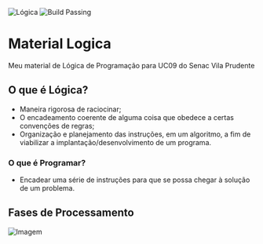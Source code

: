 ![Lógica](https://img.shields.io/badge/L%C3%B3gica-1.0-yellow)
![Build Passing](https://img.shields.io/badge/build-passing-yellow)

# Material Logica
Meu material de Lógica de Programação para UC09 do Senac Vila Prudente 

## O que é Lógica?

- Maneira rigorosa de raciocinar;
- O encadeamento coerente de alguma coisa que obedece a certas convenções de regras;
- Organização e planejamento das instruções, em um algoritmo, a fim de viabilizar a implantação/desenvolvimento de um programa.

### O que é Programar?

- Encadear uma série de instruções para que se possa chegar à solução de um problema.

## Fases de Processamento 

![Imagem](https://user-images.githubusercontent.com/65987332/84964066-7f69ed00-b0e1-11ea-9305-f3d2fc23b108.JPG)

